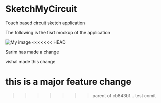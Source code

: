 SketchMyCircuit
===============

Touch based circuit sketch application

The following is the fisrt mockup of the application

![My image](https://github.com/nishantmehta/Sketchy/raw/master/img/mainscreen.jpg)
<<<<<<< HEAD


Sarim has made a change

vishal made this change

this is a major feature change
=======
>>>>>>> parent of cb843b1... test comit
